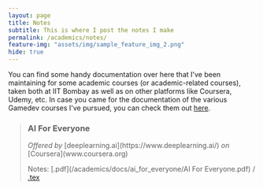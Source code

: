```yaml
---
layout: page
title: Notes
subtitle: This is where I post the notes I make
permalink: /academics/notes/
feature-img: "assets/img/sample_feature_img_2.png"
hide: true
---
```


You can find some handy documentation over here that I've been maintaining for some academic courses (or academic-related courses), taken both at IIT Bombay as well as on other platforms like Coursera, Udemy, etc. In case you came for the documentation of the various Gamedev courses I've pursued, you can check them out [here](/gamedev/courses/).

> <h3>AI For Everyone</h3>
> <i>Offered by</i> [deeplearning.ai](https://www.deeplearning.ai/) <i>on</i> [Coursera](www.coursera.org)
>
> Notes: [.pdf](/academics/docs/ai_for_everyone/AI For Everyone.pdf) / [.tex](https://github.com/omprabhu31/omprabhu31.github.io/blob/master/academics/docs/ai_for_everyone/AI%20for%20Everyone.tex)